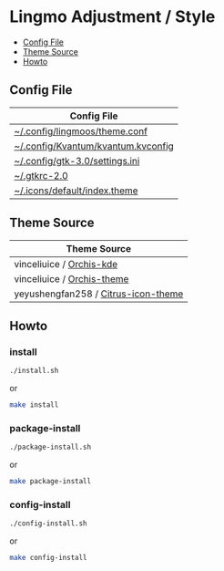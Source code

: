 

# Lingmo Adjustment / Style

* [Config File](#config-file)
* [Theme Source](#theme-source)
* [Howto](#howto)



## Config File

| Config File |
| ----------- |
| [~/.config/lingmoos/theme.conf](asset/overlay/etc/skel/.config/lingmoos/theme.conf) |
| [~/.config/Kvantum/kvantum.kvconfig](asset/overlay/etc/skel/.config/Kvantum/kvantum.kvconfig) |
| [~/.config/gtk-3.0/settings.ini](asset/overlay/etc/skel/.config/gtk-3.0/settings.ini) |
| [~/.gtkrc-2.0](asset/overlay/etc/skel/.gtkrc-2.0) |
| [~/.icons/default/index.theme](asset/overlay/etc/skel/.icons/default/index.theme) |




## Theme Source

| Theme Source |
| ------------ |
| vinceliuice / [Orchis-kde](https://github.com/vinceliuice/Orchis-kde) |
| vinceliuice / [Orchis-theme](https://github.com/vinceliuice/Orchis-theme) |
| yeyushengfan258 / [Citrus-icon-theme](https://github.com/yeyushengfan258/Citrus-icon-theme) |




## Howto


### install

``` sh
./install.sh
```

or

``` sh
make install
```


### package-install

``` sh
./package-install.sh
```

or

``` sh
make package-install
```


### config-install

``` sh
./config-install.sh
```

or

``` sh
make config-install
```
